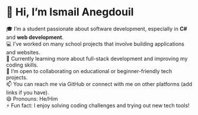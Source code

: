 # 👋 Hi, I’m Ismail Anegdouil

🎓 I’m a student passionate about software development, especially in **C#** and **web development**.  
💻 I’ve worked on many school projects that involve building applications and websites.  
🌱 Currently learning more about full-stack development and improving my coding skills.  
🤝 I’m open to collaborating on educational or beginner-friendly tech projects.  
📫 You can reach me via GitHub or connect with me on other platforms (add links if you have).  
😄 Pronouns: He/Him  
⚡ Fun fact: I enjoy solving coding challenges and trying out new tech tools!

<!---
2425-Anegdouil-Ismail-BSZ/2425-Anegdouil-Ismail-BSZ is a ✨ special ✨ repository because its `README.md` (this file) appears on your GitHub profile.
You can click the Preview link to take a look at your changes.
--->
